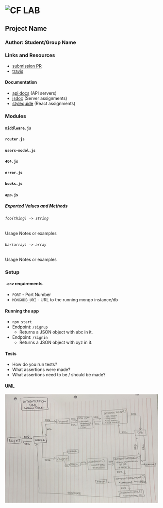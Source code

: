 ![CF](http://i.imgur.com/7v5ASc8.png) LAB
=================================================

## Project Name

### Author: Student/Group Name

### Links and Resources
* [submission PR](https://github.com/401-advancedjs/authentication/pull/1)
* [travis](https://www.travis-ci.com/401-advancedjs/Authentication)

#### Documentation
* [api docs](http://xyz.com) (API servers)
* [jsdoc](http://xyz.com) (Server assignments)
* [styleguide](http://xyz.com) (React assignments)

### Modules
#### `middlware.js`
#### `router.js`
#### `users-model.js`
#### `404.js`
#### `error.js`
#### `books.js`
#### `app.js`

##### Exported Values and Methods

###### `foo(thing) -> string`
Usage Notes or examples

###### `bar(array) -> array`
Usage Notes or examples

### Setup
#### `.env` requirements
* `PORT` - Port Number
* `MONGODB_URI` - URL to the running mongo instance/db

#### Running the app
* `npm start`
* Endpoint: `/signup`
  * Returns a JSON object with abc in it.
* Endpoint: `/signin`
  * Returns a JSON object with xyz in it.
  
#### Tests
* How do you run tests?
* What assertions were made?
* What assertions need to be / should be made?

#### UML
![Authentication UML](auth_img.jpg) 
